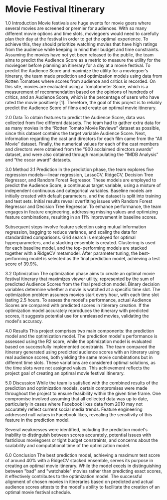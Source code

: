 # Movie Festival Itinerary 

1.0 Introduction 
	Movie festivals are huge events for movie goers where several movies are screened or premier for audiences. With so many different movie options and time slots, moviegoers would need to carefully plan their day at the festival in order to get the optimal experience. To achieve this, they should prioritize watching movies that have high ratings from the audience while keeping in mind their budget and time constraints. Assuming the movies have not yet been released to the public, the team aims to predict the Audience Score as a metric to measure the utility for the moviegoer before planning an itinerary for a day at a movie festival.
	To predict the Audience Score and maximize the utility for a moviegoer’s itinerary, the team made prediction and optimization models using data from Rotten Tomatoes where scores from audience and critics is recorded. On this site, movies are evaluated using a Tomatometer Score, which is a measurement of recommendation based on the opinions of hundreds of critics, and an Audience Score, which is the percentage of users who have rated the movie positively [1]. Therefore, the goal of this project is to reliably predict the Audience Score of films and create an optimal movie itinerary.

2.0 Data
    To obtain features to predict the Audience Score, data was collected from five different datasets. The team had to gather extra data for as many movies in the “Rotten Tomato Movie Reviews” dataset as possible, since this dataset contains the target variable Audience Score. Next, information regarding the cast and directors for each film came from the “All Movie” dataset. Finally, the numerical values for each of the cast members and directors were obtained from the “900 acclaimed directors awards” dataset, and were also obtained through manipulating the “IMDB Analysis” and “the oscar award” datasets.

3.0 Method
3.1 Prediction
In the prediction phase, the team explores five regression models—linear regression, LassoCV, RidgeCV, Decision Tree Regressor, and Random Forest Regressor. These models are employed to predict the Audience Score, a continuous target variable, using a mixture of independent continuous and categorical variables. Baseline models are initially created with default parameters, and the dataset is split into training and test sets. Initial results reveal overfitting issues with Random Forest Regressor and Decision Tree Regressor. To enhance performance, the team engages in feature engineering, addressing missing values and optimizing feature combinations, resulting in an 11% improvement in baseline scores.

Subsequent steps involve feature selection using mutual information regression, bagging to reduce variance, and scaling the data for standardized comparisons. Grid search is employed for optimal hyperparameters, and a stacking ensemble is created. Clustering is used for each baseline model, and the top-performing models are stacked together with a RidgeCV metamodel. After parameter tuning, the best-performing model is selected as the final prediction model, achieving a test score of 39.9%.

3.2 Optimization
The optimization phase aims to create an optimal movie festival itinerary that maximizes viewer utility, represented by the sum of predicted Audience Scores from the final prediction model. Binary decision variables determine whether a movie is watched at a specific time slot. The optimization problem assumes movies start every hour, with each time slot lasting 2.5 hours. To assess the model's performance, actual Audience Scores are compared with predicted scores in itinerary creation. If the optimization model accurately reproduces the itinerary with predicted scores, it suggests potential use for unreleased movies, validating the model's accuracy.

4.0 Results
This project comprises two main components: the prediction model and the optimization model. The prediction model's performance is assessed using the R2 score, while the optimization model is evaluated based on successfully implemented constraints. The team compared the itinerary generated using predicted audience scores with an itinerary using real audience scores, both yielding the same movie combinations but in different time slots. These variations are considered optimal solutions, as the time slots were not assigned values. This achievement reflects the project goal of creating an optimal movie festival itinerary.

5.0 Discussion
While the team is satisfied with the combined results of the prediction and optimization models, certain compromises were made throughout the project to ensure feasibility within the given time frame. One compromise involved assuming that all collected data was up to date, particularly in cases where Facebook likes data from 2010 may not accurately reflect current social media trends. Feature engineering addressed null values in Facebook likes, revealing the sensitivity of this feature in the prediction model.

Several weaknesses were identified, including the prediction model's inability to distinguish between scores accurately, potential issues with fastidious moviegoers or tight budget constraints, and concerns about the scalability and computational time of the optimization model.

6.0 Conclusion
The best prediction model, achieving a maximum test score of around 40% with a RidgeCV stacked ensemble, serves its purpose in creating an optimal movie itinerary. While the model excels in distinguishing between "bad" and "watchable" movies rather than predicting exact scores, it effectively contributes to the optimization model. The successful alignment of chosen movies in itineraries based on predicted and actual audience scores attests to the model's ability to facilitate the creation of an optimal movie festival schedule.